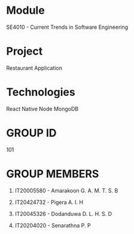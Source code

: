 # Module
SE4010 - Current Trends in Software Engineering

# Project
Restaurant Application

# Technologies
React Native
Node
MongoDB

# GROUP ID

101

# GROUP MEMBERS

1. IT20005580 - Amarakoon G. A. M. T. S. B

2. IT20424732 - Pigera A. I. H

3. IT20045326 - Dodanduwa D. L. H. S. D

4. IT20204020 - Senarathna P. P
 